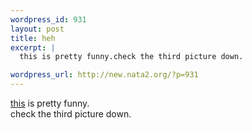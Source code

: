 ```yaml
--- 
wordpress_id: 931
layout: post
title: heh
excerpt: |
  this is pretty funny.check the third picture down. 

wordpress_url: http://new.nata2.org/?p=931
---
```

<a href="http://dopeman.org/pleasanton_real_estate/">this</a> is pretty funny.<br/>check the third picture down. 
